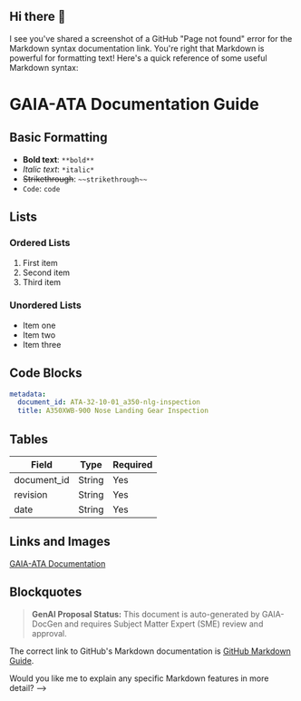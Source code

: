 ## Hi there 👋

I see you've shared a screenshot of a GitHub "Page not found" error for the Markdown syntax documentation link. You're right that Markdown is powerful for formatting text! Here's a quick reference of some useful Markdown syntax:

# GAIA-ATA Documentation Guide

## Basic Formatting

- **Bold text**: `**bold**`
- *Italic text*: `*italic*`
- ~~Strikethrough~~: `~~strikethrough~~`
- `Code`: ``code``


## Lists

### Ordered Lists

1. First item
2. Second item
3. Third item


### Unordered Lists

- Item one
- Item two
- Item three


## Code Blocks

```yaml
metadata:
  document_id: ATA-32-10-01_a350-nlg-inspection
  title: A350XWB-900 Nose Landing Gear Inspection
```

## Tables

| Field | Type | Required
|-----|-----|-----
| document_id | String | Yes
| revision | String | Yes
| date | String | Yes


## Links and Images

[GAIA-ATA Documentation](https://example.com/docs)





## Blockquotes

> **GenAI Proposal Status:** This document is auto-generated by GAIA-DocGen and requires Subject Matter Expert (SME) review and approval.



The correct link to GitHub's Markdown documentation is [GitHub Markdown Guide](https://docs.github.com/en/get-started/writing-on-github/getting-started-with-writing-and-formatting-on-github/basic-writing-and-formatting-syntax).

Would you like me to explain any specific Markdown features in more detail?
-->
